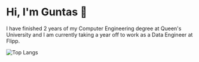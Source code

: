 # Hi, I'm Guntas 👋

I have finished 2 years of my Computer Engineering degree at Queen's University and I am currently taking a year off to work as a Data Engineer at Flipp.

![Top Langs](https://github-readme-stats.vercel.app/api/top-langs/?username=guntas07&hide=jupyter-notebook)
